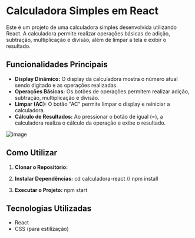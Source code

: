 # Calculadora Simples em React

Este é um projeto de uma calculadora simples desenvolvida utilizando React. A calculadora permite realizar operações básicas de adição, subtração, multiplicação e divisão, além de limpar a tela e exibir o resultado.

## Funcionalidades Principais

- **Display Dinâmico:** O display da calculadora mostra o número atual sendo digitado e as operações realizadas.
- **Operações Básicas:** Os botões de operações permitem realizar adição, subtração, multiplicação e divisão.
- **Limpar (AC):** O botão "AC" permite limpar o display e reiniciar a calculadora.
- **Cálculo de Resultados:** Ao pressionar o botão de igual (=), a calculadora realiza o cálculo da operação e exibe o resultado.

![image](https://github.com/DallAgnolRenan/P1-Calculadora/assets/111012370/71714fe1-5799-4653-ac1d-c7fd67222053)

## Como Utilizar

1. **Clonar o Repositório:**

2. **Instalar Dependências:**
cd calculadora-react //
npm install

3. **Executar o Projeto:**
npm start

## Tecnologias Utilizadas

- React
- CSS (para estilização)
